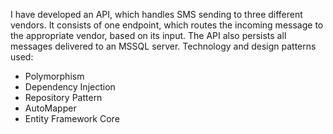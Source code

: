 I have developed an API, which handles SMS sending to three different vendors. It consists of one endpoint, which routes the incoming message to the appropriate vendor, based on its input. The API also persists  all messages delivered to an MSSQL server.
Technology and design patterns used:

- Polymorphism
- Dependency Injection
- Repository Pattern
- AutoMapper
- Entity Framework Core
